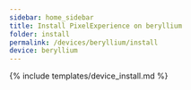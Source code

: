 ```yaml
---
sidebar: home_sidebar
title: Install PixelExperience on beryllium
folder: install
permalink: /devices/beryllium/install
device: beryllium
---
```

{% include templates/device_install.md %}
